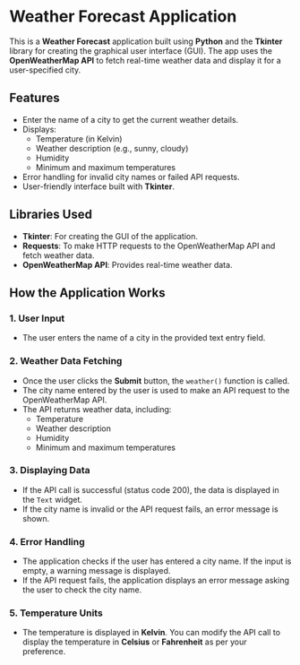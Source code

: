 # Weather Forecast Application

This is a **Weather Forecast** application built using **Python** and the **Tkinter** library for creating the graphical user interface (GUI). The app uses the **OpenWeatherMap API** to fetch real-time weather data and display it for a user-specified city.

## Features
- Enter the name of a city to get the current weather details.
- Displays:
  - Temperature (in Kelvin)
  - Weather description (e.g., sunny, cloudy)
  - Humidity
  - Minimum and maximum temperatures
- Error handling for invalid city names or failed API requests.
- User-friendly interface built with **Tkinter**.

## Libraries Used
- **Tkinter**: For creating the GUI of the application.
- **Requests**: To make HTTP requests to the OpenWeatherMap API and fetch weather data.
- **OpenWeatherMap API**: Provides real-time weather data.

## How the Application Works

### 1. **User Input**
- The user enters the name of a city in the provided text entry field.

### 2. **Weather Data Fetching**
- Once the user clicks the **Submit** button, the `weather()` function is called.
- The city name entered by the user is used to make an API request to the OpenWeatherMap API.
- The API returns weather data, including:
  - Temperature
  - Weather description
  - Humidity
  - Minimum and maximum temperatures

### 3. **Displaying Data**
- If the API call is successful (status code 200), the data is displayed in the `Text` widget.
- If the city name is invalid or the API request fails, an error message is shown.

### 4. **Error Handling**
- The application checks if the user has entered a city name. If the input is empty, a warning message is displayed.
- If the API request fails, the application displays an error message asking the user to check the city name.

### 5. **Temperature Units**
- The temperature is displayed in **Kelvin**. You can modify the API call to display the temperature in **Celsius** or **Fahrenheit** as per your preference.
